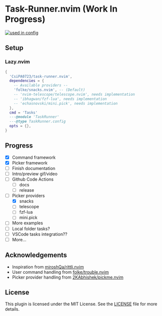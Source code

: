 # Task-Runner.nvim (Work In Progress)
<!-- markdownlint-disable MD033 -->

<a href="https://dotfyle.com/plugins/CsiPA0723/task-runner.nvim"><img alt="used in config" src="https://dotfyle.com/plugins/CsiPA0723/task-runner.nvim/shield?style=for-the-badge" /></a><!-- markdownlint-disable-line MD013 -->

## Setup

### Lazy.nvim

```lua
{
  'CsiPA0723/task-runner.nvim',
  dependencies = { 
    -- Available providers --
    'folke/snacks.nvim', -- (Default)
    -- 'nvim-telescope/telescope.nvim', needs implementation
    -- 'ibhagwan/fzf-lua', needs implementation
    -- 'echasnovski/mini.pick', needs implementation
  },
  cmd = 'Tasks'
  ---@module 'TaskRunner'
  ---@type TaskRunner.config
  opts = {},
}
```

## Progress

- [x] Command framework
- [x] Picker framework
- [ ] Finish documentation
- [ ] Intro/preview gif/video
- [ ] Github Code Actions
  - [ ] docs
  - [ ] release
- [ ] Picker providers
  - [x] snacks
  - [ ] telescope
  - [ ] fzf-lua
  - [ ] mini.pick
- [ ] More examples
- [ ] Local folder tasks?
- [ ] VSCode tasks integration??
- [ ] More...

## Acknowledgements

- Inspiration from [miroshQa/rittli.nvim](https://github.com/miroshQa/rittli.nvim)
- User command handling from [folke/trouble.nvim](https://github.com/folke/trouble.nvim)
- Picker provider handling from [2KAbhishek/pickme.nvim](https://github.com/2KAbhishek/pickme.nvim)

## License

This plugin is licensed under the MIT License.
See the [LICENSE](./LICENSE) file for more details.
